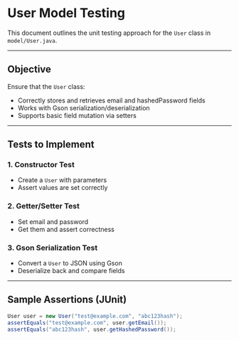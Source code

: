 # User Model Testing

This document outlines the unit testing approach for the `User` class in `model/User.java`.

---

## Objective

Ensure that the `User` class:
- Correctly stores and retrieves email and hashedPassword fields
- Works with Gson serialization/deserialization
- Supports basic field mutation via setters

---

## Tests to Implement

### 1. Constructor Test
- Create a `User` with parameters
- Assert values are set correctly

### 2. Getter/Setter Test
- Set email and password
- Get them and assert correctness

### 3. Gson Serialization Test
- Convert a `User` to JSON using Gson
- Deserialize back and compare fields

---

## Sample Assertions (JUnit)

```java
User user = new User("test@example.com", "abc123hash");
assertEquals("test@example.com", user.getEmail());
assertEquals("abc123hash", user.getHashedPassword());
```
